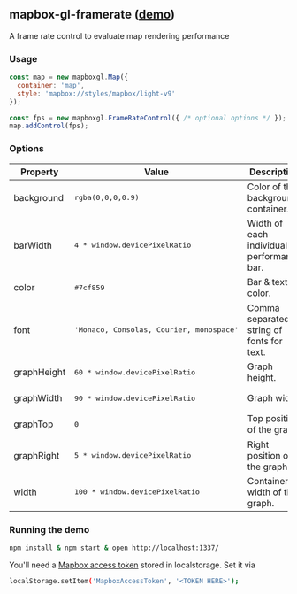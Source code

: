 mapbox-gl-framerate ([demo](https://hey.mapbox.com/mapbox-gl-framerate/demo/))
---

A frame rate control to evaluate map rendering performance

### Usage

```js
const map = new mapboxgl.Map({
  container: 'map',
  style: 'mapbox://styles/mapbox/light-v9'
});

const fps = new mapboxgl.FrameRateControl({ /* optional options */ });
map.addControl(fps);
```

### Options

| Property | Value | Description |
| ---- | ---- | ---- |
| background | <pre>rgba(0,0,0,0.9)</pre> | Color of the background container. |
| barWidth | <pre>4 * window.devicePixelRatio</pre> | Width of each individual performance bar. |
| color | <pre>#7cf859</pre> | Bar & text color. |
| font | <pre>'Monaco, Consolas, Courier, monospace'</pre> | Comma separated string of fonts for text. |
| graphHeight | <pre>60 * window.devicePixelRatio</pre> | Graph height. |
| graphWidth | <pre>90 * window.devicePixelRatio</pre> | Graph width. |
| graphTop | <pre>0</pre> | Top position of the graph. |
| graphRight | <pre>5 * window.devicePixelRatio</pre> | Right position of the graph. |
| width | <pre>100 * window.devicePixelRatio</pre> | Container width of the graph. |

### Running the demo

```sh
npm install & npm start & open http://localhost:1337/
```

You'll need a [Mapbox access token](https://www.mapbox.com/help/create-api-access-token/) stored in localstorage. Set it via

```sh
localStorage.setItem('MapboxAccessToken', '<TOKEN HERE>');
```
